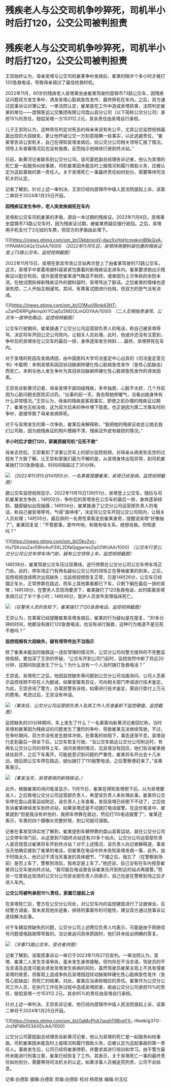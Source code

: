 # 残疾老人与公交司机争吵猝死，司机半小时后打120，公交公司被判担责

# 残疾老人与公交司机争吵猝死，司机半小时后打120，公交公司被判担责

王崇始终认为，母亲吴塔与公交司机崔某争吵发病后，崔某时隔半个多小时才拨打120急救电话，导致母亲错过了最佳抢救时机。

2022年11月，60岁的残疾老人吴塔乘坐由崔某驾驶的盘锦市73路公交车，因残疾证问题双方发生争吵，诱发吴塔心脏病急性发作，最终猝死在车内。之后，双方通过民事诉讼对簿公堂。一审法院认定，崔某是在工作中造成吴塔损害，法院判定崔某的单位——盘锦客运公交集团有限公司盘山县分公司（以下简称公交分公司）承担15%的责任，赔偿吴塔一方153112.2元，其余责任由吴塔自行承担。

儿子王崇则认为，这种责任判定对死去的母亲来说有失公平，尤其公交监控视频画面出现的大段缺失，更让他怀疑公交一方刻意隐瞒一些事实，以此逃避责任，“崔某曾告诉公安机关，自己在得知吴塔发病后，向公交分公司相关领导汇报了情况。领导上车查看情况后也没有施救，反而指示他继续行驶到终点站。”

日前，新黄河记者联系到公交分公司。该司夏姓副总经理告诉记者，他认为吴塔的死亡是一起服务纠纷事故，司机崔某因未能及时上报情况和履行救助义务，应被认定为这起事故的第一责任人。关于吴塔死亡一事最终责任如何划分，需要等待司法机关的认定。

记者了解到，针对上述一审判决，王崇已经向盘锦市中级人民法院提起上诉，该案二审将于2024年1月25日开庭。

**因残疾证发生争吵，老人突发疾病死在车内**

吴塔和公交车司机崔某的矛盾，源自一本过期的残疾证。2022年11月8日，吴塔乘坐盘锦市73路公交车时，因为残疾证过期，被崔某质疑后强行收回。之后，吴塔用手机支付了2元钱的车费，但双方的矛盾由此埋下。

![](https://inews.gtimg.com/om_bt/OkbbrsrqV-dwzXvHpHcmqkynBNkQvA-
lYPAIM4G4Qz12sAA/1000) _（2022年11月15日，吴塔持用塑料袋包裹的残疾证登上73路公交车。监控视频截图）_

2022年11月15日，吴塔在家具市场公交站再次登上了由崔某驾驶的73路公交车。这次，吴塔手中拿着用塑料袋紧紧包裹着的新残疾证走进车内。崔某要求她出示残疾证以配合检验。或许是感觉崔某语气略显不耐烦，或者因为上次争执的余怒未消，在她试图拆掉新残疾证外的塑料袋时，吴塔骂出了脏话。之后崔某的情绪也逐渐失控，二人开始互相谩骂。其间，有乘客试图进行劝阻，但双方的怒气没有消减。

![](https://inews.gtimg.com/om_bt/O1Muo16mk43HT-
uZaHD6RPgAkmpXrYCiaj5z5M2OLmQGYAA/1000) _（二人互相指责谩骂，公交车一度停在路边。监控视频截图）_

公交车行驶期间，崔某拨通了公交分公司运营部负责人的电话，称自己被吴塔辱骂，决定将车开回公交公司院内，让相关人员处理。此时，他或许还没有注意到，争吵后的吴塔坐在公交车的最后一排，身体逐渐发生倾斜……最终，吴塔猝死在车内。

对于吴塔的死因及发病诱因，由中国医科大学司法鉴定中心出具的《司法鉴定意见书》中载明：本例吴塔系因冠状动脉粥样硬化性心脏病急性发作（急性心肌缺血）而死亡。本例与他人发生争吵为其冠状动脉粥样硬化性心脏病急性发作的诱发因素。

王崇告诉新黄河记者，母亲吴塔手部四级残疾，多年独居，心脏不太好，几个月前因为心脏问题去医院买过药。“出事的前一天，我去帮她修暖气，没看出她身体有什么异常情况。”王崇认为，母亲的残疾是客观事实，即使之前办理的残疾证过期了，崔某也无权没收，这为双方后来的争吵埋下隐患。也正是因为第二次乘车时的争吵，直接导致了母亲发病猝死。

对于与吴塔发生的第一次争执，崔某后来解释称，“我把她的残疾证收走让她去我们公司取，因为她残疾证的照片模糊不清，残疾证外皮有破损的情况。”

**半小时后才拨打120，家属质疑司机“见死不救”**

母亲去世后，王崇看到了涉事公交车上的部分监控视频，对母亲从病发到去世的过程有了大致了解。让王崇和家属们最为不解的是，从吴塔身体出现异常，到司机崔某拨打120急救电话，时间间隔超过了30分钟。

![](https://inews.gtimg.com/om_bt/OO1juUsmQJUCqvkUlW_qzMYY4o-jIeoBxzL33spmDWLccAA/1000)
_（2022年11月15日14时05分，一名乘客提醒崔某，吴塔已经发病。监控视频截图）_

据公交车监控视频显示，2022年11月15日13时51分，吴塔登上公交车，随后与司机崔某发生争执；14时02分，争吵后的吴塔坐在公交车的最后一排，身体逐渐倾斜，腿部疑似出现抽搐；14时04分，崔某拨通了公交分公司运营部负责人的电话，称自己被吴塔辱骂，气得“直哆嗦”，决定将公交车开回公交公司院内，让相关人员处理；14时05分，最后排的一名男性乘客走到崔某身旁，提醒说吴塔“好像抽了”。崔某回复说：“不管那事，爱咋咋地，和我有啥关系，她想讹我，你知道吗？”

![](https://inews.gtimg.com/om_bt/Okv2vc-
Hu7SKzsoZav59ImAoP3XL2DfaQqgwrexZq02WUAA/1000)
_（公交车行至公交分公司公交车停车场门前，疑有公交领导上车。监控视频截图）_

14时08分，崔某驾驶公交车压过双黄线，逆行停靠在公交分公司公交车停车场正门处。此时，停车场正门有两名疑似公交公司的领导正在等候崔某的到来，之后，监控视频连续两次出现缺失；当监控视频恢复正常，已是14时26分，公交车已经摆正车头，正常停靠在路边，而车上其他乘客都已下车，只剩下躺在最后一排的吴塔；14时38分，在警务人员现场要求下，崔某拨打了120急救电话，此时距离吴塔发病已过了半个多小时；14时48分，医护人员宣布吴塔临床死亡。

![](https://inews.gtimg.com/om_bt/OiGcC06hxLgy5N64sLNS9TWsswXM4oW88cayxvD1VSG_sAA/1000)
_（在警务人员的告知下，崔某拨打了120急救电话。监控视频截图）_

王崇认为，在乘客已经提醒崔某吴塔发病后，崔某的行为疑似是在报复，“30多分钟的时间，他都没有拨打120急救电话，也没有进行施救，这种行为难道不是见死不救吗？”

**监控视频有大段缺失，疑有领导传达不当指示**

除了崔某未能及时施救这一违反常理的情况外，公交分公司向警方提供的不完整监控视频，更加深了王崇的怀疑，“公交车开到公司门前时，监控突然中断了将近20分钟，这期间到底发生了什么？为什么没有一个人及时拨打急救电话？”

王崇说，吴塔死亡之后，他因监控缺失等问题到公交分公司当面询问，公司人员表示监控视频不存在人为删减，如果家属有异议，可向相关部门申请进行技术鉴定。为此，王崇咨询了警方，办案民警告诉他，如需进行技术鉴定，需自行垫付上万元的费用。考虑过后，王崇没有申请。

![](https://inews.gtimg.com/om_bt/OyHVUMwSYhpTPKdJ6crxAgUV9tTurApqYFjsqPwlF2mncAA/1000)
_（事发后，公交分公司运营部负责人及其工作人员准备卸下监控硬盘。监控截图）_

监控缺失的20分钟期间，车上发生了什么？一名乘客向新黄河记者回忆称，当时吴塔和崔某因为残疾证的问题发生了激烈的争吵，导致崔某无法继续驾驶。不过，在争吵期间，双方并没有发生肢体冲突。在乘客的劝阻下，事态逐渐平息。吴塔自行走到最后一排坐下后，公交车恢复行驶。“当公交车抵达公交分公司附近时，有两名公交分公司的领导上车，询问吴塔的情况，见吴塔没有回应，他们告诉崔某继续往前开，之后下车离开。可能是意识到问题的严重性，崔某将车开出去十几米远，随后把公交车停在路边，疑似拨打了110报警电话，之后警察便赶来了。”该乘客表示。

![](https://inews.gtimg.com/om_bt/OTc82LLhkoRjyYp3rZyhvc3lJ0nqR3Fev2aadL4BULBtsAA/1000)
_（事发当天，吴塔使用的新残疾证。）_

此外，根据崔某的询问笔录显示，11月15日，崔某在得知吴塔倒下后，以为吴塔要讹人，之后致电公交分公司运营部负责人，希望该负责人来处理此事。崔某将公交车停在盘山县客运站附近，该负责人上车查看，发现吴塔已经倒下不动了，之后他告诉崔某继续发车到终点站，如果吴塔还是不动就打电话报警。在这份笔录中，崔某提到“但是我没有听他的，我把车停靠在路边，然后打110电话报警了”。崔某还表示，车里的四个摄像头完整好用，到公司就可调取。

记者在事发现场实地了解到，崔某提到车辆停靠的盘山县客运站，就在公交分公司公交停车场门前，从这里到73路终点站还有20多个站点。公交分公司运营部负责人是否授意过崔某将车开到终点站？对于上述情况，该负责人向记者解释道，事发当天他确实接到了崔某的电话，但崔某在电话中并未告知吴塔发病一事，此外，由于时隔太久，他已记不清当天事发的具体细节，“下楼之后，我忘了（在警察到场前）是否上车了，警察到场后，我肯定是上车了。”他还说，自己没有在车内授意崔某将公交车驶向终点站，“我可能在电话里告诉崔某先开到附近的站点再报警。”而另一位曾抵达现场的公交分公司安全部负责人则表示，自己也是在警察到场之后才进入车内。

**公交公司被判承担15%责任，家属已提起上诉**

在吴塔死亡后，警方在公交分公司处，对公交车内的监控硬盘进行了证据保全。后经警方调查，暂未发现他杀迹象，排除刑事案件的可能性，建议双方通过民事诉讼途径解决此事。

对于车辆监控缺失的问题，公交分公司上述两位负责人均表示，可能是由于网络信号问题或电路故障导致的。当记者追问具体原因时，他们并未给出明确的答复。

![](https://inews.gtimg.com/om_bt/OyGyOjfBbzthMGiIm9DK3l1wK2E8aVgs6nj_lRfvZemncAA/1000)
_（涉事73路公交车。受访者供图）_

记者了解到，该案民事诉讼一审已于2023年11月27日宣判。一审法院认为，吴塔、崔某二人发生言语争执，虽未发生身体接触，但均存在不当言语，驾驶员的不当言语及态度可能会诱发吴塔发生疾病的风险，虽然驾驶员崔某主观上不具有侵害吴塔的故意，但客观上造成争执后吴塔因冠状动脉粥样硬化性心脏病急性发作（急性心肌缺血）而死亡的结果。对此，崔某应当承担相应的责任。崔某作为公交分公司工作人员，在执行工作任务过程中造成吴塔损害，故由公交分公司承担15%的责任，赔偿吴塔一方153112.2元，其余85%的责任由吴塔自行承担。

针对上述一审判决，王崇告诉记者，他已经向盘锦市中级人民法院提起上诉，该案二审将于2024年1月25日开庭。

![](https://inews.gtimg.com/om_bt/OaMcPhA7spshTRByeYX-
rNwtkIg37G-JnzNFWkfG3AXDcAA/1000)

公交分公司夏姓副总经理告诉新黄河记者，他认为吴塔的死亡是一起服务纠纷事故。司机崔某因未能及时上报情况和履行救助义务，应被认定为这起事故的第一责任人。事故发生后，公司已经将崔某停职，并要求其进行培训和学习。由于警方最终未能进行刑事立案，崔某已经恢复了工作。其表示，关于吴塔死亡一事的最终责任如何划分，需要等待司法机关的认定。如果涉事人员被追究刑责，公司不会姑息。

记者:白德彰 摄像:白德彰 剪辑:白德彰 校对:杨荷放 编辑:刘玉红

